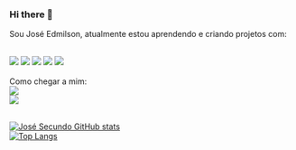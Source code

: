 ### Hi there 👋
Sou José Edmilson, atualmente estou aprendendo e criando projetos com:
<br>
<br>

<img src="https://img.shields.io/badge/React%20Native-20232A?style=for-the-badge&logo=react&logoColor=61DAFB">
<img src="https://img.shields.io/badge/Next.js-000000?style=for-the-badge&logo=nextdotjs&logoColor=white">
<img src="https://img.shields.io/badge/Java-007396?style=for-the-badge&logo=java&logoColor=white">
<img src="https://img.shields.io/badge/Node.js-339933?style=for-the-badge&logo=nodedotjs&logoColor=white">
<img src="https://img.shields.io/badge/MySQL-4479A1?style=for-the-badge&logo=mysql&logoColor=white">





<br>
<br>
Como chegar a mim:
<br>
<a href="https://www.linkedin.com/in/josesecundo"><img src="https://img.shields.io/badge/LinkedIn-0077B5?style=for-the-badge&logo=linkedin&logoColor=white"></a>
<br>
<a href="https://wa.me/+5514998803635"><img src="https://img.shields.io/badge/WhatsApp-25D366?style=for-the-badge&logo=whatsapp&logoColor=white"></a>
<br>
<br>

[![José Secundo GitHub stats](https://github-readme-stats.vercel.app/api?username=josephsecundo)](https://github.com/anuraghazra/github-readme-stats)
<br>
[![Top Langs](https://github-readme-stats.vercel.app/api/top-langs/?username=josephsecundo)](https://github.com/anuraghazra/github-readme-stats)
